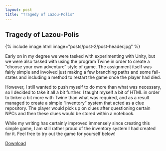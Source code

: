 ```yaml
---
layout: post
title: "Tragedy of Lazou-Polis"
---
```


## Tragedy of Lazou-Polis

{% include image.html image="posts/post-2/post-header.jpg" %}

Early on in my degree we were tasked with experimenting with Unity, but we were also tasked with using the program Twine in order to create a “choose your own adventure” style of game. The assignment itself was fairly simple and involved just making a few branching paths and some fail-states and including a method to restart the game once the player had died.

However, I still wanted to push myself to do more than what was necessary, so I decided to take it all a bit further. I taught myself a bit of HTML in order to tinker a bit more with Twine than what was required, and as a result managed to create a simple “inventory” system that acted as a clue repository. The player would pick up on clues after questioning certain NPCs and then these clues would be stored within a notebook.

While my writing has certainly improved immensely since creating this simple game, I am still rather proud of the inventory system I had created for it. Feel free to try out the game for yourself below!

[Download](https://drive.google.com/file/d/1dcLSdj7XiPmc09r69vj3ObpQykgnj0gn/view)